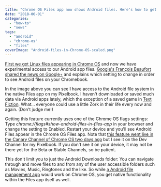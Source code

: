 ```yaml
---
title: "Chrome OS Files app now shows Android files. Here's how to get the feature."
date: "2018-06-01"
categories: 
  - "how-to"
  - "news"
tags: 
  - "android"
  - "chrome-os"
  - "files"
coverImage: "Android-files-in-Chrome-OS-scaled.png"
---
```


[First we got Linux files appearing in Chrome OS](https://www.aboutchromebooks.com/news/project-crostini-linux-files-now-automatically-mount-in-chrome-os-files-app/) and now we have experimental access to our Android app files. [Google's François Beaufort shared the news on Google+](https://plus.google.com/+FrancoisBeaufort/posts/2hG5oxH5buV) and explains which setting to change in order to see Android files on your Chromebook.

In the image above you can see I have access to the Android file system in the native Files app on my Pixelbook. I haven't downloaded or saved much data via Android apps lately, which the exception of a saved game in [Text Fiction](https://textfiction.onyxbits.de/). What... everyone could use a little Zork in their life every now and again. (Don't judge me!)

Getting this feature currently uses one of the Chrome OS flags settings: Type _chrome://flags#show-android-files-in-files-app_ in your browser and change the setting to Enabled. Restart your device and you'll see Android Files appear in the Chrome OS Files app. Note that [this feature went live in the Canary Channel of Chrome OS two days ago](https://www.xda-developers.com/chrome-os-android-files-app/) but I see it on the Dev Channel for my Pixelbook. If you don't see it on your device, it may not be there yet for the Beta or Stable Channels, so be patient.

This don't limit you to just the Android Downloads folder: You can navigate through and move files to and from any of the user accessible folders such as Movies, Music, Ringtones and the like. So while [a Android file management app](https://www.aboutchromebooks.com/news/solid-explorer-lets-you-move-files-between-android-and-chrome-os-on-a-chromebook/) would work on Chrome OS, you get native functionality within the Files app itself as well.
